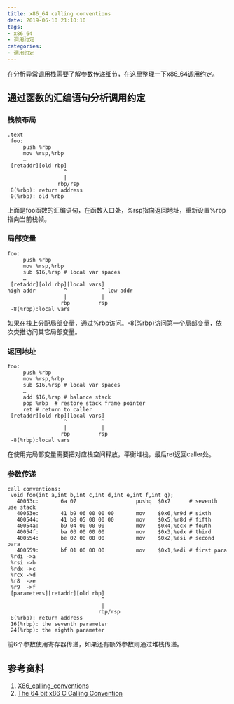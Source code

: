 ```yaml
---
title: x86_64 calling conventions
date: 2019-06-10 21:10:10
tags:
- x86_64
- 调用约定
categories:
- 调用约定
---
```


在分析异常调用栈需要了解参数传递细节，在这里整理一下x86_64调用约定。

## 通过函数的汇编语句分析调用约定

### 栈帧布局
```
.text
 foo:
     push %rbp
     mov %rsp,%rbp
     …
 [retaddr][old rbp]
                  ^
                  |
                rbp/rsp
 8(%rbp): return address
 0(%rbp): old %rbp
```

上面是foo函数的汇编语句，在函数入口处，%rsp指向返回地址，重新设置%rbp指向当前栈帧。

### 局部变量
```
foo:
     push %rbp
     mov %rsp,%rbp
     sub $16,%rsp # local var spaces
     …
 [retaddr][old rbp][local vars]
high addr         ^           ^ low addr
                  |           |
                 rbp         rsp
 -8(%rbp):local vars
```

如果在栈上分配局部变量，通过%rbp访问。-8(%rbp)访问第一个局部变量，依次类推访问其它局部变量。

### 返回地址
```
foo:
     push %rbp
     mov %rsp,%rbp
     sub $16,%rsp # local var spaces
     …
     add $16,%rsp # balance stack
     pop %rbp  # restore stack frame pointer
     ret # return to caller
 [retaddr][old rbp][local vars]
                  ^           ^
                  |           |
                 rbp         rsp
 -8(%rbp):local vars
``` 

在使用完局部变量需要把对应栈空间释放，平衡堆栈，最后ret返回caller处。

### 参数传递

```
call conventions:
 void foo(int a,int b,int c,int d,int e,int f,int g);
   40053c:       6a 07                   pushq  $0x7      # seventh use stack
   40053e:       41 b9 06 00 00 00       mov    $0x6,%r9d # sixth
   400544:       41 b8 05 00 00 00       mov    $0x5,%r8d # fifth
   40054a:       b9 04 00 00 00          mov    $0x4,%ecx # fouth
   40054f:       ba 03 00 00 00          mov    $0x3,%edx # third
   400554:       be 02 00 00 00          mov    $0x2,%esi # second para
   400559:       bf 01 00 00 00          mov    $0x1,%edi # first para
 %rdi ->a
 %rsi ->b
 %rdx ->c
 %rcx ->d
 %r8  ->e
 %r9  ->f
 [parameters][retaddr][old rbp]
                              ^
                              |
                             rbp/rsp    
 8(%rbp): return address
 16(%rbp): the seventh parameter
 24(%rbp): the eighth parameter
```

前6个参数使用寄存器传递，如果还有额外参数则通过堆栈传递。

## 参考资料

1. [X86_calling_conventions](https://en.wikipedia.org/wiki/X86_calling_conventions)
2. [The 64 bit x86 C Calling Convention](https://aaronbloomfield.github.io/pdr/book/x86-64bit-ccc-chapter.pdf)

